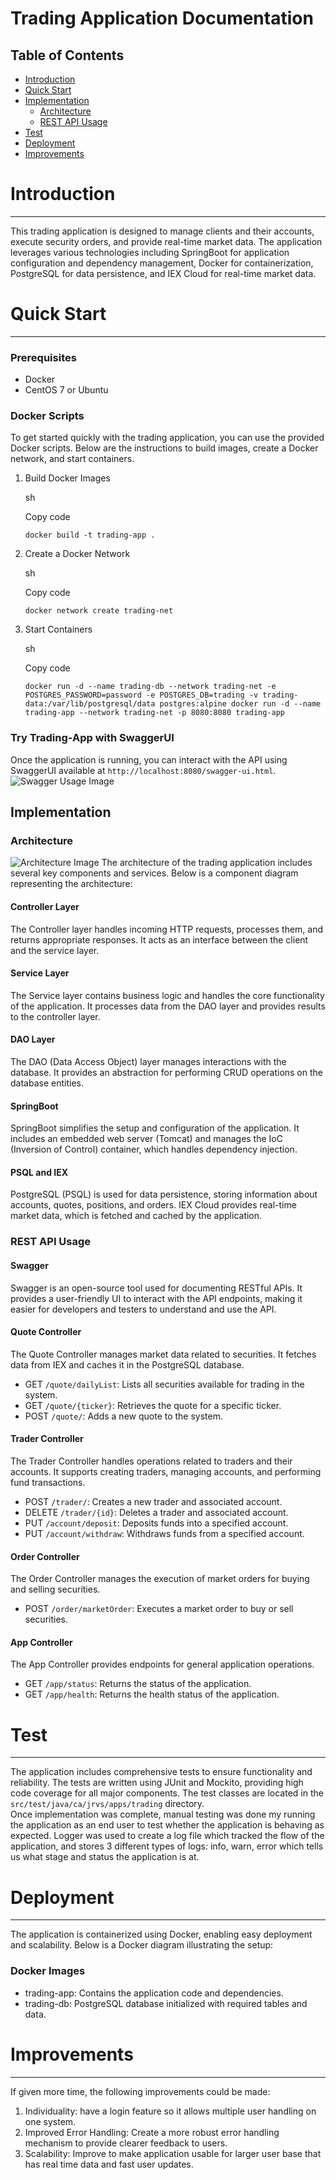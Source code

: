 Trading Application Documentation
=================================

Table of Contents
-----------------

-   [Introduction](#Introduction)
-   [Quick Start](#Quick-Start)
-   [Implementation](#Implementation)
    -   [Architecture](#Architecture)
    -   [REST API Usage](#REST-API-Usage)
-   [Test](#Test)
-   [Deployment](#Deployment)
-   [Improvements](#Improvements)

# Introduction
------------

This trading application is designed to manage clients and their accounts, execute security orders, and provide real-time market data. The application leverages various technologies including SpringBoot for application configuration and dependency management, Docker for containerization, PostgreSQL for data persistence, and IEX Cloud for real-time market data.

# Quick Start
-----------

### Prerequisites

-   Docker
-   CentOS 7 or Ubuntu 

### Docker Scripts

To get started quickly with the trading application, you can use the provided Docker scripts. Below are the instructions to build images, create a Docker network, and start containers.

1.  Build Docker Images

    sh

    Copy code

    `docker build -t trading-app .`

2.  Create a Docker Network

    sh

    Copy code

    `docker network create trading-net`

3.  Start Containers

    sh

    Copy code

    `docker run -d --name trading-db --network trading-net -e POSTGRES_PASSWORD=password -e POSTGRES_DB=trading -v trading-data:/var/lib/postgresql/data postgres:alpine
    docker run -d --name trading-app --network trading-net -p 8080:8080 trading-app`

### Try Trading-App with SwaggerUI

Once the application is running, you can interact with the API using SwaggerUI available at `http://localhost:8080/swagger-ui.html`.
![Swagger Usage Image](assets/TradingApp_Swagger.jpg)

Implementation
--------------

### Architecture
![Architecture Image](assets/TradingApp_Architecture.jpg)
The architecture of the trading application includes several key components and services. Below is a component diagram representing the architecture:

#### Controller Layer

The Controller layer handles incoming HTTP requests, processes them, and returns appropriate responses. It acts as an interface between the client and the service layer.

#### Service Layer

The Service layer contains business logic and handles the core functionality of the application. It processes data from the DAO layer and provides results to the controller layer.

#### DAO Layer

The DAO (Data Access Object) layer manages interactions with the database. It provides an abstraction for performing CRUD operations on the database entities.

#### SpringBoot

SpringBoot simplifies the setup and configuration of the application. It includes an embedded web server (Tomcat) and manages the IoC (Inversion of Control) container, which handles dependency injection.

#### PSQL and IEX

PostgreSQL (PSQL) is used for data persistence, storing information about accounts, quotes, positions, and orders. IEX Cloud provides real-time market data, which is fetched and cached by the application.

### REST API Usage

#### Swagger

Swagger is an open-source tool used for documenting RESTful APIs. It provides a user-friendly UI to interact with the API endpoints, making it easier for developers and testers to understand and use the API.

#### Quote Controller

The Quote Controller manages market data related to securities. It fetches data from IEX and caches it in the PostgreSQL database.

-   GET `/quote/dailyList`: Lists all securities available for trading in the system.
-   GET `/quote/{ticker}`: Retrieves the quote for a specific ticker.
-   POST `/quote/`: Adds a new quote to the system.

#### Trader Controller

The Trader Controller handles operations related to traders and their accounts. It supports creating traders, managing accounts, and performing fund transactions.

-   POST `/trader/`: Creates a new trader and associated account.
-   DELETE `/trader/{id}`: Deletes a trader and associated account.
-   PUT `/account/deposit`: Deposits funds into a specified account.
-   PUT `/account/withdraw`: Withdraws funds from a specified account.

#### Order Controller

The Order Controller manages the execution of market orders for buying and selling securities.

-   POST `/order/marketOrder`: Executes a market order to buy or sell securities.

#### App Controller

The App Controller provides endpoints for general application operations.

-   GET `/app/status`: Returns the status of the application.
-   GET `/app/health`: Returns the health status of the application.


# Test
----

The application includes comprehensive tests to ensure functionality and reliability. The tests are written using JUnit and Mockito, providing high code coverage for all major components. The test classes are located in the `src/test/java/ca/jrvs/apps/trading` directory. <br>
Once implementation was complete, manual testing was done my running the application as an end user to test whether the application is behaving as expected. Logger was used to create a log file which tracked the flow of the application, and stores 3 different types of logs: info, warn, error which tells us what stage and status the application is at.

# Deployment
----------

The application is containerized using Docker, enabling easy deployment and scalability. Below is a Docker diagram illustrating the setup:

### Docker Images

-   trading-app: Contains the application code and dependencies.
-   trading-db: PostgreSQL database initialized with required tables and data.

# Improvements
------------

If given more time, the following improvements could be made:

1. Individuality: have a login feature so it allows multiple user handling on one system.
2.  Improved Error Handling: Create a more robust error handling mechanism to provide clearer feedback to users.
3.  Scalability: Improve to make application usable for larger user base that has real time data and fast user updates.